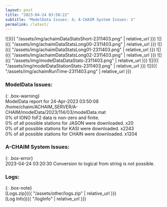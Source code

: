 ```yaml
---
layout: post
title: "2023-04-24 03:50:22"
subtitle: "ModelData Issues: 4; A-CHAIM System Issues: 1"
permalink: /latest/
---
```


![]({{ "/assets/img/achaimDataStatsShort-2311403.png" | relative_url }})
![]({{ "/assets/img/achaimDataStatsLong00-2311403.png" | relative_url }})
![]({{ "/assets/img/achaimDataStatsLong01-2311403.png" | relative_url }})
![]({{ "/assets/img/achaimDataStatsLong02-2311403.png" | relative_url }})
![]({{ "/assets/img/modelDataDataStats-2311403.png" | relative_url }})
![]({{ "/assets/img/modelDataStationStats-2311403.png" | relative_url }})
![]({{ "/assets/img/achaimRunTime-2311403.png" | relative_url }})


### ModelData Issues:  
  
{: .box-warning}  
 ModelData report for 24-Apr-2023 03:50:08   
 /home/chaim/ACHAIM_SERVER/A-CHAIM/modelData/2023/114/03/modelData.mat   
 0% of IONO foF2 data is non-zero and finite.   
 0% of all possible stations for JASON were downloaded. x20   
 0% of all possible stations for KASI were downloaded. x2243   
 0% of all possible stations for CHAIN were downloaded. x1204   
  
### A-CHAIM System Issues:  
  
{: .box-error}  
2023-04-24 03:20:30 Conversion to logical from string is not possible.  

### Logs:  
  
{: .box-note}  
[Logs.zip]({{ "/assets/other/logs.zip" | relative_url }})  
[Log Info]({{ "/logInfo" | relative_url }})  
